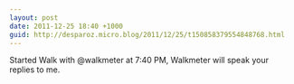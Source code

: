 ```yaml
---
layout: post
date: 2011-12-25 18:40 +1000
guid: http://desparoz.micro.blog/2011/12/25/t150858379554848768.html
---
```

Started Walk with @walkmeter at 7:40 PM, Walkmeter will speak your replies to me.
